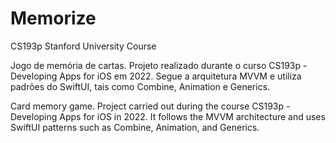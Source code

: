 # Memorize
CS193p Stanford University Course

Jogo de memória de cartas. Projeto realizado durante o curso CS193p - Developing Apps for iOS em 2022.
Segue a arquitetura MVVM e utiliza padrões do SwiftUI, tais como Combine, Animation e Generics.

Card memory game. Project carried out during the course CS193p - Developing Apps for iOS in 2022.
It follows the MVVM architecture and uses SwiftUI patterns such as Combine, Animation, and Generics.
